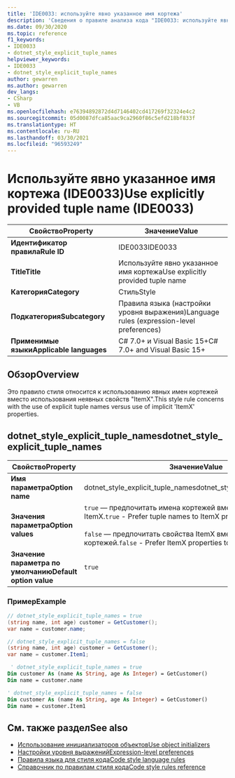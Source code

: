 ```yaml
---
title: 'IDE0033: используйте явно указанное имя кортежа'
description: 'Сведения о правиле анализа кода "IDE0033: используйте явно указанное имя кортежа"'
ms.date: 09/30/2020
ms.topic: reference
f1_keywords:
- IDE0033
- dotnet_style_explicit_tuple_names
helpviewer_keywords:
- IDE0033
- dotnet_style_explicit_tuple_names
author: gewarren
ms.author: gewarren
dev_langs:
- CSharp
- VB
ms.openlocfilehash: e76394892872d4d7146402cd417269f32324e4c2
ms.sourcegitcommit: 05d0087dfca85aac9ca2960f86c5efd218bf833f
ms.translationtype: HT
ms.contentlocale: ru-RU
ms.lasthandoff: 03/30/2021
ms.locfileid: "96593249"
---
```

# <a name="use-explicitly-provided-tuple-name-ide0033"></a><span data-ttu-id="453eb-103">Используйте явно указанное имя кортежа (IDE0033)</span><span class="sxs-lookup"><span data-stu-id="453eb-103">Use explicitly provided tuple name (IDE0033)</span></span>

|<span data-ttu-id="453eb-104">Свойство</span><span class="sxs-lookup"><span data-stu-id="453eb-104">Property</span></span>|<span data-ttu-id="453eb-105">Значение</span><span class="sxs-lookup"><span data-stu-id="453eb-105">Value</span></span>|
|-|-|
| <span data-ttu-id="453eb-106">**Идентификатор правила**</span><span class="sxs-lookup"><span data-stu-id="453eb-106">**Rule ID**</span></span> | <span data-ttu-id="453eb-107">IDE0033</span><span class="sxs-lookup"><span data-stu-id="453eb-107">IDE0033</span></span> |
| <span data-ttu-id="453eb-108">**Title**</span><span class="sxs-lookup"><span data-stu-id="453eb-108">**Title**</span></span> | <span data-ttu-id="453eb-109">Используйте явно указанное имя кортежа</span><span class="sxs-lookup"><span data-stu-id="453eb-109">Use explicitly provided tuple name</span></span> |
| <span data-ttu-id="453eb-110">**Категория**</span><span class="sxs-lookup"><span data-stu-id="453eb-110">**Category**</span></span> | <span data-ttu-id="453eb-111">Стиль</span><span class="sxs-lookup"><span data-stu-id="453eb-111">Style</span></span> |
| <span data-ttu-id="453eb-112">**Подкатегория**</span><span class="sxs-lookup"><span data-stu-id="453eb-112">**Subcategory**</span></span> | <span data-ttu-id="453eb-113">Правила языка (настройки уровня выражения)</span><span class="sxs-lookup"><span data-stu-id="453eb-113">Language rules (expression-level preferences)</span></span> |
| <span data-ttu-id="453eb-114">**Применимые языки**</span><span class="sxs-lookup"><span data-stu-id="453eb-114">**Applicable languages**</span></span> | <span data-ttu-id="453eb-115">C# 7.0+ и Visual Basic 15+</span><span class="sxs-lookup"><span data-stu-id="453eb-115">C# 7.0+ and Visual Basic 15+</span></span> |

## <a name="overview"></a><span data-ttu-id="453eb-116">Обзор</span><span class="sxs-lookup"><span data-stu-id="453eb-116">Overview</span></span>

<span data-ttu-id="453eb-117">Это правило стиля относится к использованию явных имен кортежей вместо использования неявных свойств "ItemX".</span><span class="sxs-lookup"><span data-stu-id="453eb-117">This style rule concerns with the use of explicit tuple names versus use of implicit 'ItemX' properties.</span></span>

## <a name="dotnet_style_explicit_tuple_names"></a><span data-ttu-id="453eb-118">dotnet_style_explicit_tuple_names</span><span class="sxs-lookup"><span data-stu-id="453eb-118">dotnet_style_explicit_tuple_names</span></span>

|<span data-ttu-id="453eb-119">Свойство</span><span class="sxs-lookup"><span data-stu-id="453eb-119">Property</span></span>|<span data-ttu-id="453eb-120">Значение</span><span class="sxs-lookup"><span data-stu-id="453eb-120">Value</span></span>|
|-|-|
| <span data-ttu-id="453eb-121">**Имя параметра**</span><span class="sxs-lookup"><span data-stu-id="453eb-121">**Option name**</span></span> | <span data-ttu-id="453eb-122">dotnet_style_explicit_tuple_names</span><span class="sxs-lookup"><span data-stu-id="453eb-122">dotnet_style_explicit_tuple_names</span></span>
| <span data-ttu-id="453eb-123">**Значения параметра**</span><span class="sxs-lookup"><span data-stu-id="453eb-123">**Option values**</span></span> | <span data-ttu-id="453eb-124">`true` — предпочитать имена кортежей вместо свойств ItemX.</span><span class="sxs-lookup"><span data-stu-id="453eb-124">`true` - Prefer tuple names to ItemX properties</span></span><br /><br /><span data-ttu-id="453eb-125">`false` — предпочитать свойства ItemX вместо имен кортежей.</span><span class="sxs-lookup"><span data-stu-id="453eb-125">`false` - Prefer ItemX properties to tuple names</span></span> |
| <span data-ttu-id="453eb-126">**Значение параметра по умолчанию**</span><span class="sxs-lookup"><span data-stu-id="453eb-126">**Default option value**</span></span> | `true` |

### <a name="example"></a><span data-ttu-id="453eb-127">Пример</span><span class="sxs-lookup"><span data-stu-id="453eb-127">Example</span></span>

```csharp
// dotnet_style_explicit_tuple_names = true
(string name, int age) customer = GetCustomer();
var name = customer.name;

// dotnet_style_explicit_tuple_names = false
(string name, int age) customer = GetCustomer();
var name = customer.Item1;
```

```vb
 ' dotnet_style_explicit_tuple_names = true
Dim customer As (name As String, age As Integer) = GetCustomer()
Dim name = customer.name

' dotnet_style_explicit_tuple_names = false
Dim customer As (name As String, age As Integer) = GetCustomer()
Dim name = customer.Item1
```

## <a name="see-also"></a><span data-ttu-id="453eb-128">См. также раздел</span><span class="sxs-lookup"><span data-stu-id="453eb-128">See also</span></span>

- [<span data-ttu-id="453eb-129">Использование инициализаторов объектов</span><span class="sxs-lookup"><span data-stu-id="453eb-129">Use object initializers</span></span>](ide0017.md)
- [<span data-ttu-id="453eb-130">Настройки уровня выражений</span><span class="sxs-lookup"><span data-stu-id="453eb-130">Expression-level preferences</span></span>](expression-level-preferences.md)
- [<span data-ttu-id="453eb-131">Правила языка для стиля кода</span><span class="sxs-lookup"><span data-stu-id="453eb-131">Code style language rules</span></span>](language-rules.md)
- [<span data-ttu-id="453eb-132">Справочник по правилам стиля кода</span><span class="sxs-lookup"><span data-stu-id="453eb-132">Code style rules reference</span></span>](index.md)
